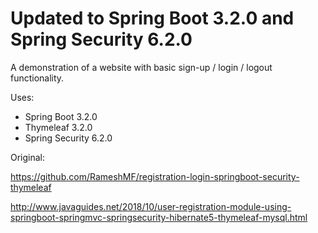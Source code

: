 # Updated to Spring Boot 3.2.0 and Spring Security 6.2.0

A demonstration of a website with basic sign-up / login / logout functionality.

Uses:
- Spring Boot 3.2.0
- Thymeleaf 3.2.0
- Spring Security 6.2.0

Original:

https://github.com/RameshMF/registration-login-springboot-security-thymeleaf

http://www.javaguides.net/2018/10/user-registration-module-using-springboot-springmvc-springsecurity-hibernate5-thymeleaf-mysql.html

